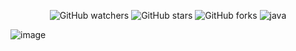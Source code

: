 <p align="center">
    <img alt="GitHub watchers" src="https://img.shields.io/github/watchers/senswrong/AndroidManifest?style=flat-square">
    <img alt="GitHub stars" src="https://img.shields.io/github/stars/senswrong/AndroidManifest.svg?style=flat-square">
    <img alt="GitHub forks" src="https://img.shields.io/github/forks/senswrong/AndroidManifest?style=flat-square">
    <img alt="java" src="https://img.shields.io/badge/java-1.8-brightgreen.svg?style=flat-square">
</p>

![image](https://raw.githubusercontent.com/senswrong/AndroidManifest/main/AndroidManifest.png)
